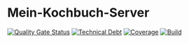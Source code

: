 # Mein-Kochbuch-Server
[![Quality Gate Status](https://sonarcloud.io/api/project_badges/measure?project=Mein-Kochbuch_Mein-Kochbuch-Server&metric=alert_status)](https://sonarcloud.io/summary/new_code?id=Mein-Kochbuch_Mein-Kochbuch-Server) [![Technical Debt](https://sonarcloud.io/api/project_badges/measure?project=Mein-Kochbuch_Mein-Kochbuch-Server&metric=sqale_index)](https://sonarcloud.io/summary/new_code?id=Mein-Kochbuch_Mein-Kochbuch-Server) [![Coverage](https://sonarcloud.io/api/project_badges/measure?project=Mein-Kochbuch_Mein-Kochbuch-Server&metric=coverage)](https://sonarcloud.io/summary/new_code?id=Mein-Kochbuch_Mein-Kochbuch-Server) [![Build](https://github.com/Mein-Kochbuch/Mein-Kochbuch-Server/actions/workflows/maven.yml/badge.svg)](https://github.com/Mein-Kochbuch/Mein-Kochbuch-Server/actions/workflows/maven.yml)
